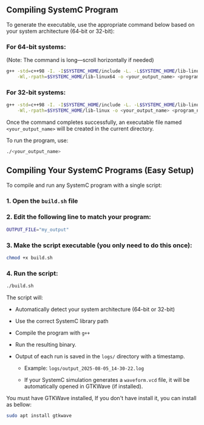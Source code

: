 ## Compiling SystemC Program

To generate the executable, use the appropriate command below based on your system architecture (64-bit or 32-bit):

### For 64-bit systems:

(Note: The command is long—scroll horizontally if needed)

```bash
g++ -std=c++98 -I. -I$SYSTEMC_HOME/include -L. -L$SYSTEMC_HOME/lib-linux64 \
    -Wl,-rpath=$SYSTEMC_HOME/lib-linux64 -o <your_output_name> <program_name>.cpp -lsystemc -lm
```

### For 32-bit systems:

```bash
g++ -std=c++98 -I. -I$SYSTEMC_HOME/include -L. -L$SYSTEMC_HOME/lib-linux \
    -Wl,-rpath=$SYSTEMC_HOME/lib-linux -o <your_output_name> <program_name>.cpp -lsystemc -lm

```

Once the command completes successfully, an executable file named `<your_output_name>` will be created in the current directory.

To run the program, use:

```bash
./<your_output_name>
```


## Compiling Your SystemC Programs (Easy Setup)

To compile and run any SystemC program with a single script:

### 1. Open the `build.sh` file

### 2. Edit the following line to match your program:

```bash
OUTPUT_FILE="my_output"
```

### 3. Make the script executable (you only need to do this once):

```bash
chmod +x build.sh
```

### 4. Run the script:

```bash
./build.sh
```

The script will:

* Automatically detect your system architecture (64-bit or 32-bit)

* Use the correct SystemC library path

* Compile the program with `g++`

* Run the resulting binary.

* Output of each run is saved in the `logs/` directory with a timestamp.

    + Example: `logs/output_2025-08-05_14-30-22.log`

    + If your SystemC simulation generates a `waveform.vcd` file, it will be automatically opened in GTKWave (if installed).


You must have GTKWave installed, If you don't have install it, you can install as bellow:

```bash
sudo apt install gtkwave
```